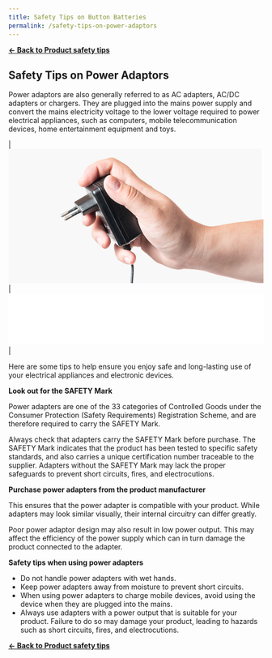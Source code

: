 ```yaml
---
title: Safety Tips on Button Batteries
permalink: /safety-tips-on-power-adaptors
---
```


**[&#8592; Back to Product safety tips](/consumers/product-safety-tips/electronics-and-appliances)**

## Safety Tips on Power Adaptors
Power adaptors are also generally referred to as AC adapters, AC/DC adapters or chargers. They are plugged into the mains power supply and convert the mains electricity voltage to the lower voltage required to power electrical appliances, such as computers, mobile telecommunication devices, home entertainment equipment and toys.

|![power adaptors](/images/product-safety-tips/power-adaptors.jpg)|![](/images/consumers/blankx2.png)|

Here are some tips to help ensure you enjoy safe and long-lasting use of your electrical appliances and electronic devices.

**Look out for the SAFETY Mark**

Power adapters are one of the 33 categories of Controlled Goods under the Consumer Protection (Safety Requirements) Registration Scheme, and are therefore required to carry the SAFETY Mark.

Always check that adapters carry the SAFETY Mark before purchase. The SAFETY Mark indicates that the product has been tested to specific safety standards, and also carries a unique certification number traceable to the supplier. Adapters without the SAFETY Mark may lack the proper safeguards to prevent short circuits, fires, and electrocutions.

**Purchase power adapters from the product manufacturer**

This ensures that the power adapter is compatible with your product. While adapters may look similar visually, their internal circuitry can differ greatly.

Poor power adaptor design may also result in low power output. This may affect the efficiency of the power supply which can in turn damage the product connected to the adapter.

**Safety tips when using power adapters**
* Do not handle power adapters with wet hands.
* Keep power adapters away from moisture to prevent short circuits.
* When using power adapters to charge mobile devices, avoid using the device when they are plugged into the mains.
* Always use adapters with a power output that is suitable for your product. Failure to do so may damage your product, leading to hazards such as short circuits, fires, and electrocutions.

**[&#8592; Back to Product safety tips](/consumers/product-safety-tips/electronics-and-appliances)**
